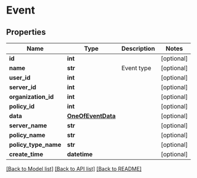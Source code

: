# Event

## Properties
Name | Type | Description | Notes
------------ | ------------- | ------------- | -------------
**id** | **int** |  | [optional] 
**name** | **str** | Event type | [optional] 
**user_id** | **int** |  | [optional] 
**server_id** | **int** |  | [optional] 
**organization_id** | **int** |  | [optional] 
**policy_id** | **int** |  | [optional] 
**data** | [**OneOfEventData**](OneOfEventData.md) |  | [optional] 
**server_name** | **str** |  | [optional] 
**policy_name** | **str** |  | [optional] 
**policy_type_name** | **str** |  | [optional] 
**create_time** | **datetime** |  | [optional] 

[[Back to Model list]](../README.md#documentation-for-models) [[Back to API list]](../README.md#documentation-for-api-endpoints) [[Back to README]](../README.md)

